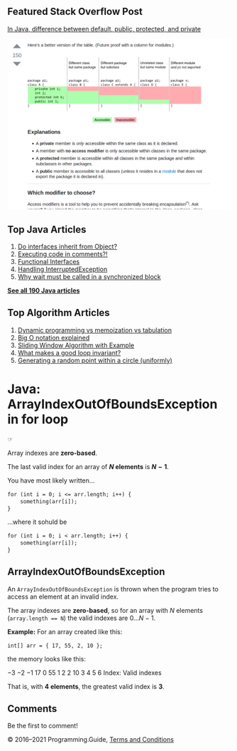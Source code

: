 <span class="underline"></span>

<span class="underline"></span>

Featured Stack Overflow Post
----------------------------

[In Java, difference between default, public, protected, and private](https://stackoverflow.com/a/33627846/276052)  
  
[<img src="../images/so-featured-33627846.png" alt="StackOverflow screenshot thumbnail" class="screenshot" />](https://stackoverflow.com/a/33627846/276052)

<span class="underline"></span>

Top Java Articles
-----------------

1.  [Do interfaces inherit from Object?](do-interfaces-inherit-from-object.html)
2.  [Executing code in comments?!](executing-code-in-comments.html)
3.  [Functional Interfaces](functional-interfaces.html)
4.  [Handling InterruptedException](handling-interrupted-exceptions.html)
5.  [Why wait must be called in a synchronized block](why-wait-must-be-in-synchronized.html)

[**See all 190 Java articles**](index.html)

Top Algorithm Articles
----------------------

1.  [Dynamic programming vs memoization vs tabulation](../dynamic-programming-vs-memoization-vs-tabulation.html)
2.  [Big O notation explained](../big-o-notation-explained.html)
3.  [Sliding Window Algorithm with Example](../sliding-window-example.html)
4.  [What makes a good loop invariant?](../what-makes-a-good-loop-invariant.html)
5.  [Generating a random point within a circle (uniformly)](../random-point-within-circle.html)

Java: ArrayIndexOutOfBoundsException in for loop
================================================

☞

Array indexes are **zero-based**.

The last valid index for an array of ***N* elements** is <span class="no-wrap">***N* − 1**</span>.

You have most likely written…

    for (int i = 0; i <= arr.length; i++) {
        something(arr[i]);
    }

…where it sohuld be

    for (int i = 0; i < arr.length; i++) {
        something(arr[i]);
    }

ArrayIndexOutOfBoundsException
------------------------------

An `ArrayIndexOutOfBoundsException` is thrown when the program tries to access an element at an invalid index.

The array indexes are **zero-based**, so for an array with *N* elements (`array.length == N`) the valid indexes are <span class="no-wrap">0…*N* − 1</span>.

**Example:** For an array created like this:

    int[] arr = { 17, 55, 2, 10 };

the memory looks like this:

−3 −2 −1 17 0 55 1 2 2 10 3 4 5 6 Index: Valid indexes

That is, with **4 elements**, the greatest valid index is **3**.

Comments
--------

Be the first to comment!

© 2016–2021 Programming.Guide, [Terms and Conditions](../terms-and-conditions.html)
